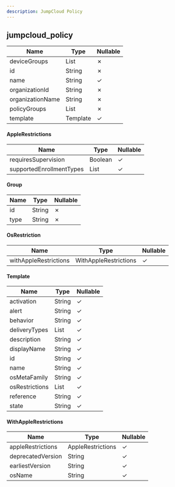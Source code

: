 ```yaml
---
description: JumpCloud Policy
---
```

jumpcloud_policy
----------------

| **Name**         | **Type**     | **Nullable** |
| ---------------- | ------------ | ------------ |
| deviceGroups     | List<String> | &cross;      |
| id               | String       | &cross;      |
| name             | String       | &check;      |
| organizationId   | String       | &cross;      |
| organizationName | String       | &cross;      |
| policyGroups     | List<String> | &cross;      |
| template         | Template     | &check;      |

#### AppleRestrictions
| **Name**                 | **Type**     | **Nullable** |
| ------------------------ | ------------ | ------------ |
| requiresSupervision      | Boolean      | &check;      |
| supportedEnrollmentTypes | List<String> | &check;      |

#### Group
| **Name** | **Type** | **Nullable** |
| -------- | -------- | ------------ |
| id       | String   | &cross;      |
| type     | String   | &cross;      |

#### OsRestriction
| **Name**              | **Type**              | **Nullable** |
| --------------------- | --------------------- | ------------ |
| withAppleRestrictions | WithAppleRestrictions | &check;      |

#### Template
| **Name**       | **Type**            | **Nullable** |
| -------------- | ------------------- | ------------ |
| activation     | String              | &check;      |
| alert          | String              | &check;      |
| behavior       | String              | &check;      |
| deliveryTypes  | List<String>        | &check;      |
| description    | String              | &check;      |
| displayName    | String              | &check;      |
| id             | String              | &check;      |
| name           | String              | &check;      |
| osMetaFamily   | String              | &check;      |
| osRestrictions | List<OsRestriction> | &check;      |
| reference      | String              | &check;      |
| state          | String              | &check;      |

#### WithAppleRestrictions
| **Name**          | **Type**          | **Nullable** |
| ----------------- | ----------------- | ------------ |
| appleRestrictions | AppleRestrictions | &check;      |
| deprecatedVersion | String            | &check;      |
| earliestVersion   | String            | &check;      |
| osName            | String            | &check;      |
